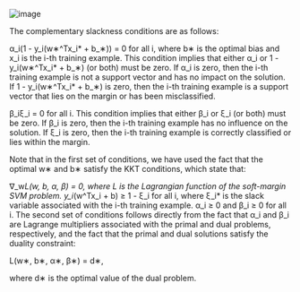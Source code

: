 ![image](https://user-images.githubusercontent.com/89120960/232271219-329eeb27-7b45-4055-96cc-a1803b56f985.png)

<p>
  The complementary slackness conditions are as follows:

α_i(1 - y_i(w∗^Tx_i* + b_∗)) = 0 for all i, where b∗ is the optimal bias and x_i is the i-th training example.
This condition implies that either α_i or 1 - y_i(w∗^Tx_i* + b_∗) (or both) must be zero. If α_i is zero, then the i-th training example is not a support vector and has no impact on the solution. If 1 - y_i(w∗^Tx_i* + b_∗) is zero, then the i-th training example is a support vector that lies on the margin or has been misclassified.

β_iξ_i = 0 for all i.
This condition implies that either β_i or ξ_i (or both) must be zero. If β_i is zero, then the i-th training example has no influence on the solution. If ξ_i is zero, then the i-th training example is correctly classified or lies within the margin.

Note that in the first set of conditions, we have used the fact that the optimal w∗ and b∗ satisfy the KKT conditions, which state that:

∇_w*L(w, b, α, β) = 0, where L is the Lagrangian function of the soft-margin SVM problem.
y_i*(w^Tx_i + b) ≥ 1 - ξ_i for all i, where ξ_i* is the slack variable associated with the i-th training example.
α_i ≥ 0 and β_i ≥ 0 for all i.
The second set of conditions follows directly from the fact that α_i and β_i are Lagrange multipliers associated with the primal and dual problems, respectively, and the fact that the primal and dual solutions satisfy the duality constraint:

L(w∗, b∗, α∗, β∗) = d∗,

where d∗ is the optimal value of the dual problem.
</p>
